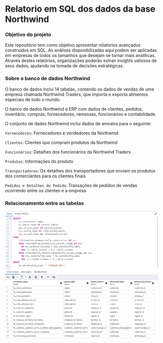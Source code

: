 # Relatorio em SQL dos dados da base Northwind

### Objetivo do projeto
Este repositório tem como objetivo apresentar relatórios avançados construídos em SQL. As análises disponibilizadas aqui podem ser aplicadas em empresas de todos os tamanhos que desejam se tornar mais analíticas. Através destes relatórios, organizações poderão extrair insights valiosos de seus dados, ajudando na tomada de decisões estratégicas.


### Sobre o banco de dados Northwind
O banco de dados inclui 14 tabelas, contendo os dados de vendas de uma empresa chamada Northwind Traders, que importa e exporta alimentos especiais de todo o mundo.

O banco de dados Northwind é ERP com dados de clientes, pedidos, inventário, compras, fornecedores, remessas, funcionários e contabilidade.

O conjunto de dados Northwind inclui dados de amostra para o seguinte:

`Fornecedores`: Fornecedores e vendedores da Northwind

`Clientes`: Clientes que compram produtos da Northwind

`Funcionários`: Detalhes dos funcionários da Northwind 
Traders

`Produtos`: Informações do produto

`Transportadoras`: Os detalhes dos transportadores que enviam os produtos dos comerciantes para os clientes finais

`Pedidos e Detalhes do Pedido`: Transações de pedidos de vendas ocorrendo entre os clientes e a empresa


### Relacionamento entre as tabelas
![relacao_sql](pictures/relacao_sql.png)